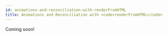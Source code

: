 ```yaml
---
id: animations-and-reconciliation-with-renderFromHTML
title: Animations and Reconciliation with <code>renderFromHTML</code>
---
```


Coming soon!
